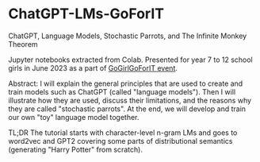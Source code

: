 # ChatGPT-LMs-GoForIT
ChatGPT, Language Models, Stochastic Parrots, and The Infinite Monkey Theorem


Jupyter notebooks extracted from Colab. Presented for year 7 to 12 school girls in June 2023 as a part of [GoGirlGoForIT event](https://www.gogirl.org.au/).

Abstract: I will explain the general principles that are used to create and train models such as ChatGPT (called "language models"). Then I will illustrate how they are used, discuss their limitations, and the reasons why they are called "stochastic parrots".  At the end, we will develop and train our own "toy" language model together.

TL;DR The tutorial starts with character-level n-gram LMs and goes to word2vec and GPT2 covering some parts of distributional semantics (generating "Harry Potter" from scratch).
